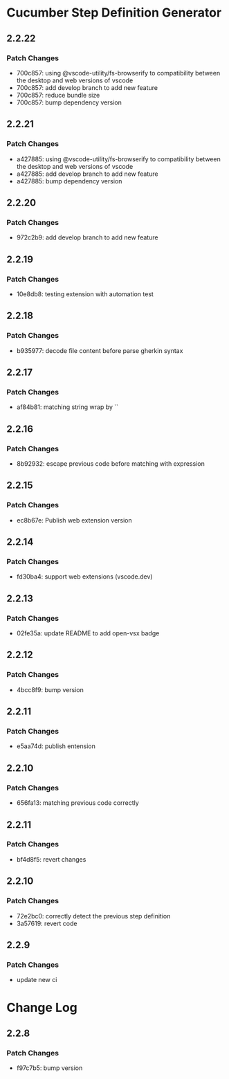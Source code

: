 # Cucumber Step Definition Generator

## 2.2.22

### Patch Changes

- 700c857: using @vscode-utility/fs-browserify to compatibility between the desktop and web versions of vscode
- 700c857: add develop branch to add new feature
- 700c857: reduce bundle size
- 700c857: bump dependency version

## 2.2.21

### Patch Changes

- a427885: using @vscode-utility/fs-browserify to compatibility between the desktop and web versions of vscode
- a427885: add develop branch to add new feature
- a427885: bump dependency version

## 2.2.20

### Patch Changes

- 972c2b9: add develop branch to add new feature

## 2.2.19

### Patch Changes

- 10e8db8: testing extension with automation test

## 2.2.18

### Patch Changes

- b935977: decode file content before parse gherkin syntax

## 2.2.17

### Patch Changes

- af84b81: matching string wrap by ``

## 2.2.16

### Patch Changes

- 8b92932: escape previous code before matching with expression

## 2.2.15

### Patch Changes

- ec8b67e: Publish web extension version

## 2.2.14

### Patch Changes

- fd30ba4: support web extensions (vscode.dev)

## 2.2.13

### Patch Changes

- 02fe35a: update README to add open-vsx badge

## 2.2.12

### Patch Changes

- 4bcc8f9: bump version

## 2.2.11

### Patch Changes

- e5aa74d: publish entension

## 2.2.10

### Patch Changes

- 656fa13: matching previous code correctly

## 2.2.11

### Patch Changes

- bf4d8f5: revert changes

## 2.2.10

### Patch Changes

- 72e2bc0: correctly detect the previous step definition
- 3a57619: revert code

## 2.2.9

### Patch Changes

- update new ci

# Change Log

## 2.2.8

### Patch Changes

- f97c7b5: bump version

